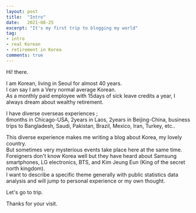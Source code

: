 ```yaml
---
layout: post
title:  "Intro"
date:   2021-08-25
excerpt: "It's my first trip to blogging my world"
tag:
- intro 
- real Korean
- retirement in Korea
comments: true
---
```


Hi! there.    

I am Korean, living in Seoul for almost 40 years.   
I can say I am a Very normal average Korean.   
As a monthly paid employee with 15days of sick leave credits a year, I always dream about wealthy retirement.   
   
I have diverse overseas experiences ;    
6months in Chicago-USA, 2years in Laos, 2years in Beijing-China, business trips to Bangladesh, Saudi, Pakistan, Brazil, Mexico, Iran, Turkey, etc..   

This diverse experience makes me writing a blog about Korea, my lovely country.   
But sometimes very mysterious events take place here at the same time. 
Foreigners don't know Korea well but they have heard about Samsung smartphones, LG electronics, BTS, and Kim Jeung Eun (King of the secret north kingdom).    
I want to describe a specific theme generally with public statistics data analysis and will jump to personal experience or my own thought.  

Let's go to trip.   

Thanks for your visit. 